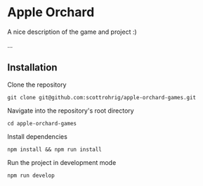 # Apple Orchard

A nice description of the game and project :)

...

## Installation

Clone the repository

    git clone git@github.com:scottrohrig/apple-orchard-games.git

Navigate into the repository's root directory

    cd apple-orchard-games

Install dependencies

    npm install && npm run install

Run the project in development mode

    npm run develop
